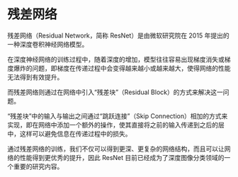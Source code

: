 # 残差网络

残差网络（Residual Network，简称 ResNet）是由微软研究院在 2015 年提出的一种深度卷积神经网络模型。

在深度神经网络的训练过程中，随着深度的增加，模型往往容易出现梯度消失或梯度爆炸的问题，即梯度在传递过程中会变得越来越小或越来越大，使得网络的性能无法得到有效提升。

而残差网络则通过在网络中引入“残差块”（Residual Block）的方式来解决这一问题。

“残差块”中的输入与输出之间通过“跳跃连接”（Skip Connection）相加的方式来实现，即在网络中添加一个额外的操作，使其直接将之前的输入传递到之后的层中，这样可以避免信息在传递过程中的损失。

通过残差网络的训练，我们不仅可以得到更深、更复杂的网络结构，而且可以让网络的性能得到更优秀的提升，因此 ResNet 目前已经成为了深度图像分类领域的一个重要的研究内容。